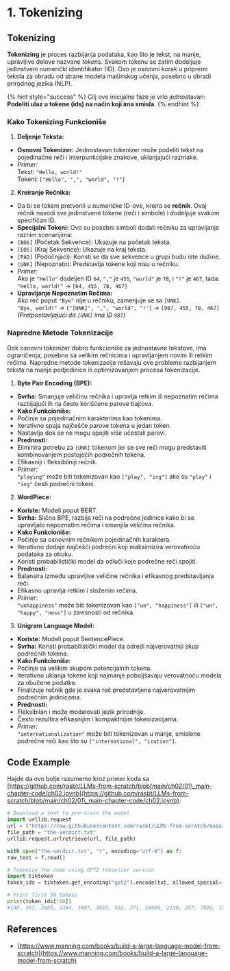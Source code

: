 # 1. Tokenizing

## Tokenizing

**Tokenizing** je proces razbijanja podataka, kao što je tekst, na manje, upravljive delove nazvane _tokens_. Svakom tokenu se zatim dodeljuje jedinstveni numerički identifikator (ID). Ovo je osnovni korak u pripremi teksta za obradu od strane modela mašinskog učenja, posebno u obradi prirodnog jezika (NLP).

{% hint style="success" %}
Cilj ove inicijalne faze je vrlo jednostavan: **Podeliti ulaz u tokene (ids) na način koji ima smisla**.
{% endhint %}

### **Kako Tokenizing Funkcioniše**

1. **Deljenje Teksta:**
* **Osnovni Tokenizer:** Jednostavan tokenizer može podeliti tekst na pojedinačne reči i interpunkcijske znakove, uklanjajući razmake.
* _Primer:_\
Tekst: `"Hello, world!"`\
Tokeni: `["Hello", ",", "world", "!"]`
2. **Kreiranje Rečnika:**
* Da bi se tokeni pretvorili u numeričke ID-ove, kreira se **rečnik**. Ovaj rečnik navodi sve jedinstvene tokene (reči i simbole) i dodeljuje svakom specifičan ID.
* **Specijalni Tokeni:** Ovo su posebni simboli dodati rečniku za upravljanje raznim scenarijima:
* `[BOS]` (Početak Sekvence): Ukazuje na početak teksta.
* `[EOS]` (Kraj Sekvence): Ukazuje na kraj teksta.
* `[PAD]` (Podočnjaci): Koristi se da sve sekvence u grupi budu iste dužine.
* `[UNK]` (Nepoznato): Predstavlja tokene koji nisu u rečniku.
* _Primer:_\
Ako je `"Hello"` dodeljen ID `64`, `","` je `455`, `"world"` je `78`, i `"!"` je `467`, tada:\
`"Hello, world!"` → `[64, 455, 78, 467]`
* **Upravljanje Nepoznatim Rečima:**\
Ako reč poput `"Bye"` nije u rečniku, zamenjuje se sa `[UNK]`.\
`"Bye, world!"` → `["[UNK]", ",", "world", "!"]` → `[987, 455, 78, 467]`\
_(Pretpostavljajući da `[UNK]` ima ID `987`)_

### **Napredne Metode Tokenizacije**

Dok osnovni tokenizer dobro funkcioniše za jednostavne tekstove, ima ograničenja, posebno sa velikim rečnicima i upravljanjem novim ili retkim rečima. Napredne metode tokenizacije rešavaju ove probleme razbijanjem teksta na manje podjedinice ili optimizovanjem procesa tokenizacije.

1. **Byte Pair Encoding (BPE):**
* **Svrha:** Smanjuje veličinu rečnika i upravlja retkim ili nepoznatim rečima razbijajući ih na često korišćene parove bajtova.
* **Kako Funkcioniše:**
* Počinje sa pojedinačnim karakterima kao tokenima.
* Iterativno spaja najčešće parove tokena u jedan token.
* Nastavlja dok se ne mogu spojiti više učestali parovi.
* **Prednosti:**
* Eliminira potrebu za `[UNK]` tokenom jer se sve reči mogu predstaviti kombinovanjem postojećih podrečnih tokena.
* Efikasniji i fleksibilniji rečnik.
* _Primer:_\
`"playing"` može biti tokenizovan kao `["play", "ing"]` ako su `"play"` i `"ing"` česti podrečni tokeni.
2. **WordPiece:**
* **Koriste:** Modeli poput BERT.
* **Svrha:** Slično BPE, razbija reči na podrečne jedinice kako bi se upravljalo nepoznatim rečima i smanjila veličina rečnika.
* **Kako Funkcioniše:**
* Počinje sa osnovnim rečnikom pojedinačnih karaktera.
* Iterativno dodaje najčešći podrečni koji maksimizira verovatnoću podataka za obuku.
* Koristi probabilistički model da odluči koje podrečne reči spojiti.
* **Prednosti:**
* Balansira između upravljive veličine rečnika i efikasnog predstavljanja reči.
* Efikasno upravlja retkim i složenim rečima.
* _Primer:_\
`"unhappiness"` može biti tokenizovan kao `["un", "happiness"]` ili `["un", "happy", "ness"]` u zavisnosti od rečnika.
3. **Unigram Language Model:**
* **Koriste:** Modeli poput SentencePiece.
* **Svrha:** Koristi probabilistički model da odredi najverovatniji skup podrečnih tokena.
* **Kako Funkcioniše:**
* Počinje sa velikim skupom potencijalnih tokena.
* Iterativno uklanja tokene koji najmanje poboljšavaju verovatnoću modela za obučene podatke.
* Finalizuje rečnik gde je svaka reč predstavljena najverovatnijim podrečnim jedinicama.
* **Prednosti:**
* Fleksibilan i može modelovati jezik prirodnije.
* Često rezultira efikasnijim i kompaktnijim tokenizacijama.
* _Primer:_\
`"internationalization"` može biti tokenizovan u manje, smislene podrečne reči kao što su `["international", "ization"]`.

## Code Example

Hajde da ovo bolje razumemo kroz primer koda sa [https://github.com/rasbt/LLMs-from-scratch/blob/main/ch02/01\_main-chapter-code/ch02.ipynb](https://github.com/rasbt/LLMs-from-scratch/blob/main/ch02/01\_main-chapter-code/ch02.ipynb):
```python
# Download a text to pre-train the model
import urllib.request
url = ("https://raw.githubusercontent.com/rasbt/LLMs-from-scratch/main/ch02/01_main-chapter-code/the-verdict.txt")
file_path = "the-verdict.txt"
urllib.request.urlretrieve(url, file_path)

with open("the-verdict.txt", "r", encoding="utf-8") as f:
raw_text = f.read()

# Tokenize the code using GPT2 tokenizer version
import tiktoken
token_ids = tiktoken.get_encoding("gpt2").encode(txt, allowed_special={"[EOS]"}) # Allow the user of the tag "[EOS]"

# Print first 50 tokens
print(token_ids[:50])
#[40, 367, 2885, 1464, 1807, 3619, 402, 271, 10899, 2138, 257, 7026, 15632, 438, 2016, 257, 922, 5891, 1576, 438, 568, 340, 373, 645, 1049, 5975, 284, 502, 284, 3285, 326, 11, 287, 262, 6001, 286, 465, 13476, 11, 339, 550, 5710, 465, 12036, 11, 6405, 257, 5527, 27075, 11]
```
## References

* [https://www.manning.com/books/build-a-large-language-model-from-scratch](https://www.manning.com/books/build-a-large-language-model-from-scratch)
